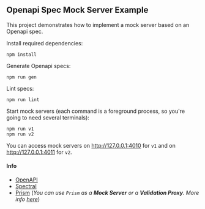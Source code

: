 ## Openapi Spec Mock Server Example

This project demonstrates how to implement a mock server based on an Openapi spec.

Install required dependencies:

```console
npm install
```

Generate Openapi specs:

```console
npm run gen
```

Lint specs:

```console
npm run lint
```

Start mock servers (each command is a foreground process, so you're going to need several terminals):

```console
npm run v1
npm run v2
```

You can access mock servers on http://127.0.0.1:4010 for `v1` and on http://127.0.0.1:4011 for `v2`.

#### Info

- [OpenAPI](https://swagger.io/specification/)
- [Spectral](https://meta.stoplight.io/docs/spectral/README.md)
- [Prism](https://meta.stoplight.io/docs/prism/README.md) (*You can use `Prism` as a __Mock Server__ or a __Validation
  Proxy__. More info [here](https://github.com/stoplightio/prism/blob/master/docs/getting-started/02-concepts.md)*)
